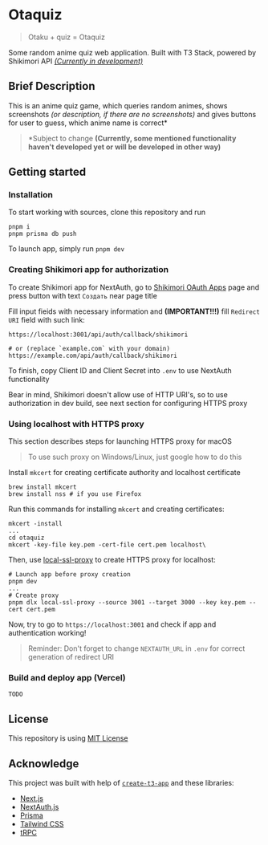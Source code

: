 # Otaquiz

> Otaku + quiz = Otaquiz

Some random anime quiz web application. Built with T3 Stack, powered by Shikimori API [_(Currently in development)_](https://github.com/users/SecondThundeR/projects/7)

## Brief Description

This is an anime quiz game, which queries random animes, shows screenshots _(or description, if there are no screenshots)_ and gives buttons for user to guess, which anime name is correct\*

> \*Subject to change **(Currently, some mentioned functionality haven't developed yet or will be developed in other way)**

## Getting started

### Installation

To start working with sources, clone this repository and run

```shell
pnpm i
pnpm prisma db push
```

To launch app, simply run `pnpm dev`

### Creating Shikimori app for authorization

To create Shikimori app for NextAuth, go to [Shikimori OAuth Apps](https://shikimori.me/oauth/applications) page and press button with text `Создать` near page title

Fill input fieids with necessary information and **(IMPORTANT!!!)** fill `Redirect URI` field with such link:

```shell
https://localhost:3001/api/auth/callback/shikimori

# or (replace `example.com` with your domain)
https://example.com/api/auth/callback/shikimori
```

To finish, copy Client ID and Client Secret into `.env` to use NextAuth functionality

Bear in mind, Shikimori doesn't allow use of HTTP URI's, so to use authorization in dev build, see next section for configuring HTTPS proxy

### Using localhost with HTTPS proxy

This section describes steps for launching HTTPS proxy for macOS

> To use such proxy on Windows/Linux, just google how to do this

Install `mkcert` for creating certificate authority and localhost certificate

```shell
brew install mkcert
brew install nss # if you use Firefox
```

Run this commands for installing `mkcert` and creating certificates:

```shell
mkcert -install
...
cd otaquiz
mkcert -key-file key.pem -cert-file cert.pem localhost\
```

Then, use [local-ssl-proxy](https://github.com/cameronhunter/local-ssl-proxy) to create HTTPS proxy for localhost:

```shell
# Launch app before proxy creation
pnpm dev
...
# Create proxy
pnpm dlx local-ssl-proxy --source 3001 --target 3000 --key key.pem --cert cert.pem
```

Now, try to go to `https://localhost:3001` and check if app and authentication working!

> Reminder: Don't forget to change `NEXTAUTH_URL` in `.env` for correct generation of redirect URI

### Build and deploy app (Vercel)

`TODO`

## License

This repository is using [MIT License](LICENSE)

## Acknowledge

This project was built with help of [`create-t3-app`](https://create.t3.gg/) and these libraries:

- [Next.js](https://nextjs.org)
- [NextAuth.js](https://next-auth.js.org)
- [Prisma](https://prisma.io)
- [Tailwind CSS](https://tailwindcss.com)
- [tRPC](https://trpc.io)
